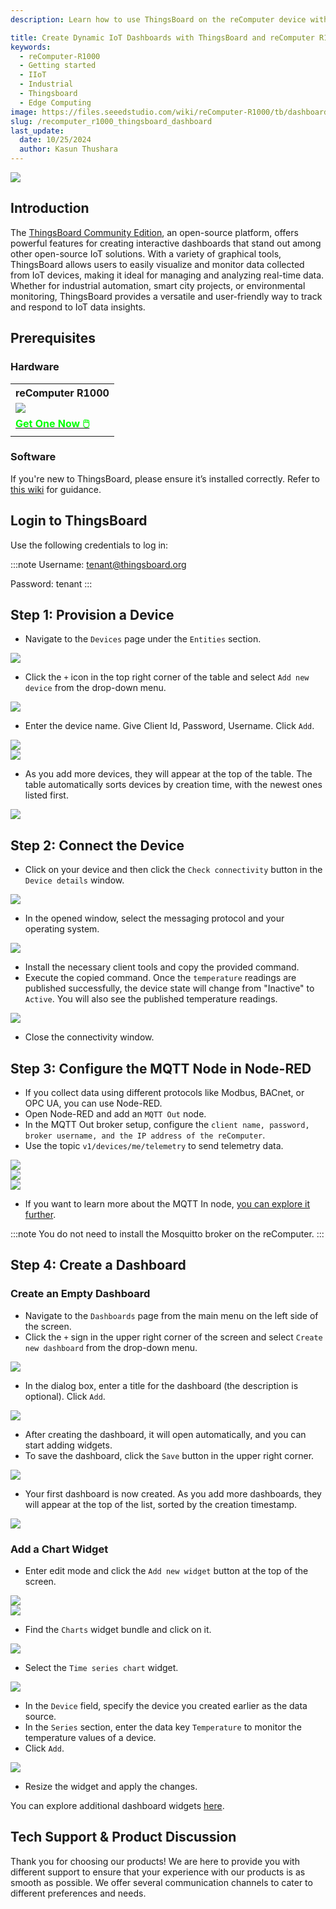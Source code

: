```yaml
---
description: Learn how to use ThingsBoard on the reComputer device with this step-by-step guide. Discover how to add devices, configure MQTT nodes, and create interactive dashboards using popular features for efficient data monitoring.

title: Create Dynamic IoT Dashboards with ThingsBoard and reComputer R1000
keywords:
  - reComputer-R1000
  - Getting started
  - IIoT
  - Industrial 
  - Thingsboard
  - Edge Computing
image: https://files.seeedstudio.com/wiki/reComputer-R1000/tb/dashboard/thingsboard.png
slug: /recomputer_r1000_thingsboard_dashboard
last_update:
  date: 10/25/2024
  author: Kasun Thushara
---
```


<div style={{textAlign:'center'}}><img src="https://files.seeedstudio.com/wiki/reComputer-R1000/tb/dashboard/thingsboard.gif" style={{width:600}}/></div>

## Introduction

The [ThingsBoard Community Edition](https://thingsboard.io/), an open-source platform, offers powerful features for creating interactive dashboards that stand out among other open-source IoT solutions. With a variety of graphical tools, ThingsBoard allows users to easily visualize and monitor data collected from IoT devices, making it ideal for managing and analyzing real-time data. Whether for industrial automation, smart city projects, or environmental monitoring, ThingsBoard provides a versatile and user-friendly way to track and respond to IoT data insights.

## Prerequisites

### Hardware 

<div class="table-center">
	<table class="table-nobg">
    <tr class="table-trnobg">
      <th class="table-trnobg">reComputer R1000</th>
		</tr>
    <tr class="table-trnobg"></tr>
		<tr class="table-trnobg">
			<td class="table-trnobg"><div style={{textAlign:'center'}}><img src="https://files.seeedstudio.com/wiki/reComputer-R1000/recomputer_r_images/01.png" style={{width:300, height:'auto'}}/></div></td>
		</tr>
    <tr class="table-trnobg"></tr>
		<tr class="table-trnobg">
			<td class="table-trnobg"><div class="get_one_now_container" style={{textAlign: 'center'}}><a class="get_one_now_item" href="https://www.seeedstudio.com/reComputer-R1025-10-p-5895.html">
              <strong><span><font color={'FFFFFF'} size={"4"}> Get One Now 🖱️</font></span></strong>
          </a></div></td>
        </tr>
    </table>
    </div>

### Software

If you're new to ThingsBoard, please ensure it’s installed correctly. Refer to [this wiki](https://wiki.seeedstudio.com/recomputer_r1000_thingsboard_ce/) for guidance.

## Login to ThingsBoard
Use the following credentials to log in:

:::note
Username: tenant@thingsboard.org

Password: tenant
:::

## Step 1: Provision a Device

- Navigate to the `Devices` page under the `Entities` section.
  
<div style={{textAlign:'center'}}><img src="https://files.seeedstudio.com/wiki/reComputer-R1000/tb/dashboard/tb1.png" style={{width:600}}/></div>

- Click the `+` icon in the top right corner of the table and select `Add new device` from the drop-down menu.
<div style={{textAlign:'center'}}><img src="https://files.seeedstudio.com/wiki/reComputer-R1000/tb/dashboard/tb2.png" style={{width:600}}/></div>

- Enter the device name. Give Client Id, Password, Username. Click `Add`.
<div style={{textAlign:'center'}}><img src="https://files.seeedstudio.com/wiki/reComputer-R1000/tb/dashboard/tb3.png" style={{width:600}}/></div>
<div style={{textAlign:'center'}}><img src="https://files.seeedstudio.com/wiki/reComputer-R1000/tb/dashboard/mqtt4.PNG" style={{width:400}}/></div>

- As you add more devices, they will appear at the top of the table. The table automatically sorts devices by creation time, with the newest ones listed first.

<div style={{textAlign:'center'}}><img src="https://files.seeedstudio.com/wiki/reComputer-R1000/tb/dashboard/tb5.png" style={{width:600}}/></div>

## Step 2: Connect the Device
- Click on your device and then click the `Check connectivity` button in the `Device details` window.
  
<div style={{textAlign:'center'}}><img src="https://files.seeedstudio.com/wiki/reComputer-R1000/tb/dashboard/tb6.png" style={{width:600}}/></div>

- In the opened window, select the messaging protocol and your operating system.
  
<div style={{textAlign:'center'}}><img src="https://files.seeedstudio.com/wiki/reComputer-R1000/tb/dashboard/tb7.png" style={{width:600}}/></div>

- Install the necessary client tools and copy the provided command.
- Execute the copied command. Once the `temperature` readings are published successfully, the device state will change from "Inactive" to `Active`. You will also see the published temperature readings.

<div style={{textAlign:'center'}}><img src="https://files.seeedstudio.com/wiki/reComputer-R1000/tb/dashboard/tb8.png" style={{width:600}}/></div> 

- Close the connectivity window.

## Step 3: Configure the MQTT Node in Node-RED
- If you collect data using different protocols like Modbus, BACnet, or OPC UA, you can use Node-RED.
- Open Node-RED and add an `MQTT Out` node.
- In the MQTT Out broker setup, configure the `client name, password, broker username, and the IP address of the reComputer`.
- Use the topic `v1/devices/me/telemetry` to send telemetry data.

<div style={{textAlign:'center'}}><img src="https://files.seeedstudio.com/wiki/reComputer-R1000/tb/dashboard/mqtt1.PNG" style={{width:400}}/></div> 
<div style={{textAlign:'center'}}><img src="https://files.seeedstudio.com/wiki/reComputer-R1000/tb/dashboard/mqtt2.PNG" style={{width:400}}/></div>
<div style={{textAlign:'center'}}><img src="https://files.seeedstudio.com/wiki/reComputer-R1000/tb/dashboard/mqtt3.PNG" style={{width:400}}/></div>

- If you want to learn more about the MQTT In node, [you can explore it further](https://wiki.seeedstudio.com/recomputer_r1000_nodered_mqtt/). 

:::note
You do not need to install the Mosquitto broker on the reComputer.
:::



## Step 4: Create a Dashboard
### Create an Empty Dashboard
- Navigate to the `Dashboards` page from the main menu on the left side of the screen.
- Click the `+` sign in the upper right corner of the screen and select `Create new dashboard` from the drop-down menu.
  
<div style={{textAlign:'center'}}><img src="https://files.seeedstudio.com/wiki/reComputer-R1000/tb/dashboard/tb9.png" style={{width:600}}/></div> 

- In the dialog box, enter a title for the dashboard (the description is optional). Click `Add`.
<div style={{textAlign:'center'}}><img src="https://files.seeedstudio.com/wiki/reComputer-R1000/tb/dashboard/tb10.png" style={{width:600}}/></div> 

- After creating the dashboard, it will open automatically, and you can start adding widgets.
- To save the dashboard, click the `Save` button in the upper right corner.
<div style={{textAlign:'center'}}><img src="https://files.seeedstudio.com/wiki/reComputer-R1000/tb/dashboard/tb11.png" style={{width:600}}/></div> 

- Your first dashboard is now created. As you add more dashboards, they will appear at the top of the list, sorted by the creation timestamp.
<div style={{textAlign:'center'}}><img src="https://files.seeedstudio.com/wiki/reComputer-R1000/tb/dashboard/tb12.png" style={{width:600}}/></div> 

### Add a Chart Widget
- Enter edit mode and click the `Add new widget` button at the top of the screen.
<div style={{textAlign:'center'}}><img src="https://files.seeedstudio.com/wiki/reComputer-R1000/tb/dashboard/tb13.png" style={{width:600}}/></div> 

<div style={{textAlign:'center'}}><img src="https://files.seeedstudio.com/wiki/reComputer-R1000/tb/dashboard/tb14.png" style={{width:600}}/></div> 

- Find the `Charts` widget bundle and click on it.

<div style={{textAlign:'center'}}><img src="https://files.seeedstudio.com/wiki/reComputer-R1000/tb/dashboard/tb15.png" style={{width:600}}/></div> 

- Select the `Time series chart` widget.

<div style={{textAlign:'center'}}><img src="https://files.seeedstudio.com/wiki/reComputer-R1000/tb/dashboard/tb16.png" style={{width:600}}/></div> 


- In the `Device` field, specify the device you created earlier as the data source.
- In the `Series` section, enter the data key `Temperature` to monitor the temperature values of a device.
- Click `Add`.

<div style={{textAlign:'center'}}><img src="https://files.seeedstudio.com/wiki/reComputer-R1000/tb/dashboard/tb17.png" style={{width:600}}/></div> 

- Resize the widget and apply the changes.

You can explore additional dashboard widgets [here](https://thingsboard.io/docs/user-guide/dashboards/).




## Tech Support & Product Discussion

Thank you for choosing our products! We are here to provide you with different support to ensure that your experience with our products is as smooth as possible. We offer several communication channels to cater to different preferences and needs.

<div class="button_tech_support_container">
<a href="https://forum.seeedstudio.com/" class="button_forum"></a> 
<a href="https://www.seeedstudio.com/contacts" class="button_email"></a>
</div>

<div class="button_tech_support_container">
<a href="https://discord.gg/eWkprNDMU7" class="button_discord"></a> 
<a href="https://github.com/Seeed-Studio/wiki-documents/discussions/69" class="button_discussion"></a>
</div>